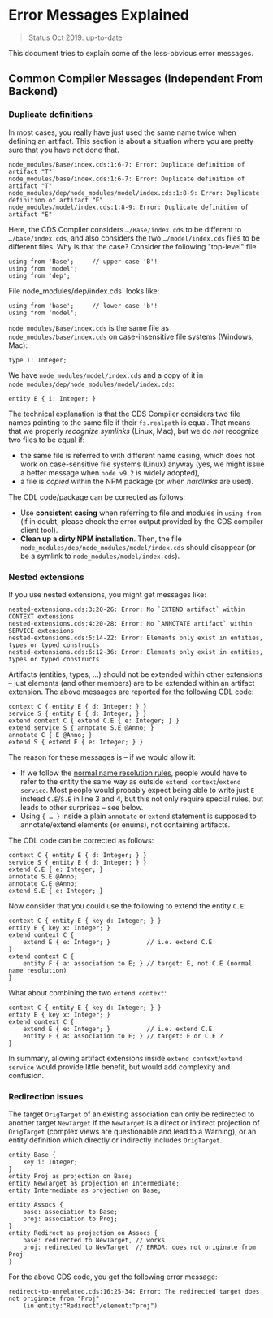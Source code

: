 # Error Messages Explained

> Status Oct 2019: up-to-date

This document tries to explain some of the less-obvious error messages.

## Common Compiler Messages (Independent From Backend)

### Duplicate definitions

In most cases, you really have just used the same name twice when defining an artifact.
This section is about a situation where you are pretty sure that you have not done that.

```
node_modules/Base/index.cds:1:6-7: Error: Duplicate definition of artifact "T"
node_modules/base/index.cds:1:6-7: Error: Duplicate definition of artifact "T"
node_modules/dep/node_modules/model/index.cds:1:8-9: Error: Duplicate definition of artifact "E"
node_modules/model/index.cds:1:8-9: Error: Duplicate definition of artifact "E"
```

Here, the CDS Compiler considers `…/Base/index.cds` to be different to `…/base/index.cds`,
and also considers the two `…/model/index.cds` files to be different files.
Why is that the case?  Consider the following "top-level" file

```
using from 'Base';     // upper-case 'B'!
using from 'model';
using from 'dep';
```

File node_modules/dep/index.cds` looks like:

```
using from 'base';     // lower-case 'b'!
using from 'model';
```

`node_modules/Base/index.cds` is the same file as
`node_modules/base/index.cds` on case-insensitive file systems (Windows, Mac):

```
type T: Integer;
```

We have `node_modules/model/index.cds` and a copy of it in
`node_modules/dep/node_modules/model/index.cds`:

```
entity E { i: Integer; }
```

The technical explanation is that the CDS Compiler considers
two file names pointing to the same file if their `fs.realpath` is equal.
That means that we properly _recognize symlinks_ (Linux, Mac),
but we do _not_ recognize two files to be equal if:

* the same file is referred to with different name casing,
  which does not work on case-sensitive file systems (Linux) anyway
  (yes, we might issue a better message when `node v9.2` is widely adopted),
* a file is _copied_ within the NPM package (or when _hardlinks_ are used).

The CDL code/package can be corrected as follows:

* Use __consistent casing__ when referring to file and modules in `using from`
  (if in doubt, please check the error output provided by the CDS compiler client tool).
* __Clean up a dirty NPM installation__.  Then, the file
  `node_modules/dep/node_modules/model/index.cds` should disappear
  (or be a symlink to `node_modules/model/index.cds`).


### Nested extensions

If you use nested extensions, you might get messages like:

```
nested-extensions.cds:3:20-26: Error: No `EXTEND artifact` within CONTEXT extensions
nested-extensions.cds:4:20-28: Error: No `ANNOTATE artifact` within SERVICE extensions
nested-extensions.cds:5:14-22: Error: Elements only exist in entities, types or typed constructs
nested-extensions.cds:6:12-36: Error: Elements only exist in entities, types or typed constructs
```

Artifacts (entities, types, …) should not be extended within other extensions –
just elements (and other members) are to be extended within an artifact extension.
The above messages are reported for the following CDL code:

```
context C { entity E { d: Integer; } }
service S { entity E { d: Integer; } }
extend context C { extend C.E { e: Integer; } }
extend service S { annotate S.E @Anno; }
annotate C { E @Anno; }
extend S { extend E { e: Integer; } }
```

The reason for these messages is – if we would allow it:

* If we follow the [normal name resolution rules](NameResolution.md),
  people would have to refer to the entity the same way
  as outside `extend context`/`extend service`.
  Most people would probably expect being able
  to write just `E` instead `C.E`/`S.E` in line 3 and 4,
  but this not only require special rules, but leads to other surprises – see below.
* Using `{ … }` inside a plain `annotate` or `extend` statement
  is supposed to annotate/extend elements (or enums), not containing artifacts.

The CDL code can be corrected as follows:

```
context C { entity E { d: Integer; } }
service S { entity E { d: Integer; } }
extend C.E { e: Integer; }
annotate S.E @Anno;
annotate C.E @Anno;
extend S.E { e: Integer; }
```

Now consider that you could use the following to extend the entity `C.E`:

```
context C { entity E { key d: Integer; } }
entity E { key x: Integer; }
extend context C {
    extend E { e: Integer; }          // i.e. extend C.E
}
extend context C {
    entity F { a: association to E; } // target: E, not C.E (normal name resolution)
}
```

What about combining the two `extend context`:

```
context C { entity E { key d: Integer; } }
entity E { key x: Integer; }
extend context C {
    extend E { e: Integer; }          // i.e. extend C.E
    entity F { a: association to E; } // target: E or C.E ?
}
```

In summary, allowing artifact extensions inside `extend context`/`extend service`
would provide little benefit, but would add complexity and confusion.


### Redirection issues

The target `OrigTarget` of an existing association can only be redirected to another target `NewTarget`
if the `NewTarget` is a direct or indirect projection of `OrigTarget`
(complex views are questionable and lead to a Warning),
or an entity definition which directly or indirectly includes `OrigTarget`.

```
entity Base {
    key i: Integer;
}
entity Proj as projection on Base;
entity NewTarget as projection on Intermediate;
entity Intermediate as projection on Base;

entity Assocs {
    base: association to Base;
    proj: association to Proj;
}
entity Redirect as projection on Assocs {
    base: redirected to NewTarget, // works
    proj: redirected to NewTarget  // ERROR: does not originate from Proj
}
```

For the above CDS code, you get the following error message:

```
redirect-to-unrelated.cds:16:25-34: Error: The redirected target does not originate from "Proj"
    (in entity:"Redirect"/element:"proj")
```
